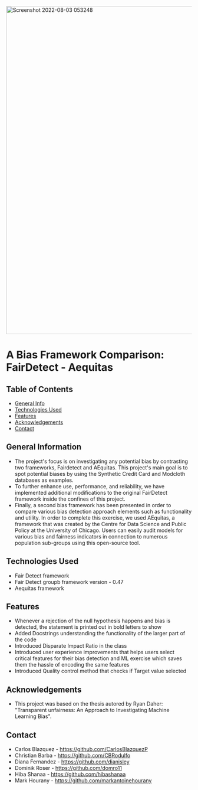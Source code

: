 <img width="889" alt="Screenshot 2022-08-03 053248" src="https://user-images.githubusercontent.com/103318089/182519890-af727ccd-b7cf-4988-b346-c3f82d51501e.png">

# A Bias Framework Comparison: FairDetect - Aequitas
> 

## Table of Contents
* [General Info](#general-information)
* [Technologies Used](#technologies-used)
* [Features](#features)
* [Acknowledgements](#acknowledgements)
* [Contact](#contact)


## General Information
- The project's focus is on investigating any potential bias by contrasting two frameworks, Fairdetect and AEquitas. This project's main goal is to 
spot potential biases by using the Synthetic Credit Card and Modcloth databases as examples.
- To further enhance use, performance, and reliability, we have implemented additional modifications to the original FairDetect framework inside the 
confines of this project.
- Finally, a second bias framework has been presented in order to compare various bias detection approach elements such as functionality and utility. In order to complete this exercise, we used AEquitas, a framework that was created by the Centre for Data Science and Public Policy at the University of Chicago. 
Users can easily audit models for various bias and fairness indicators in connection to numerous population sub-groups using this open-source tool. 

## Technologies Used
- Fair Detect framework
- Fair Detect groupb framework version - 0.47
- Aequitas framework 


## Features
- Whenever a rejection of the null hypothesis happens and bias is detected, the statement is printed out in bold letters to show
- Added Docstrings understanding the functionality of the larger part of the code
- Introduced Disparate Impact Ratio in the class
- Introduced user experience improvements that helps users select critical features for their bias detection and ML exercise which saves them the hassle of encoding the same features
- Introduced Quality control method that checks if Target value selected


## Acknowledgements
- This project was based on the thesis autored by Ryan Daher: "Transparent unfairness: An Approach to Investigating Machine Learning Bias".


## Contact
- Carlos Blazquez - https://github.com/CarlosBlazquezP
- Christian Barba - https://github.com/CBRodulfo
- Diana Fernandez - https://github.com/dianisley
- Dominik Roser - https://github.com/domro11
- Hiba Shanaa - https://github.com/hibashanaa
- Mark Hourany - https://github.com/markantoinehourany

